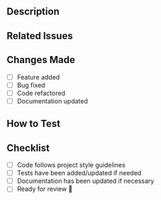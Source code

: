 ## Description

<!-- Explain the changes in this PR. What, why, and how? -->

## Related Issues

<!-- Link related issues if applicable, e.g., "Closes #123" -->

## Changes Made

- [ ] Feature added
- [ ] Bug fixed
- [ ] Code refactored
- [ ] Documentation updated

## How to Test

<!-- Steps to verify your changes. Include commands, expected behavior, etc. -->

## Checklist

- [ ] Code follows project style guidelines
- [ ] Tests have been added/updated if needed
- [ ] Documentation has been updated if necessary
- [ ] Ready for review 🚀
